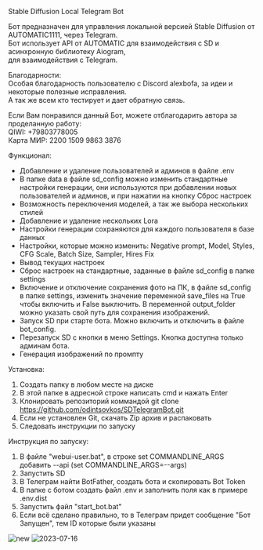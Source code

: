 Stable Diffusion Local Telegram Bot

Бот предназначен для управления локальной версией Stable Diffusion от AUTOMATIC1111,
через Telegram.\
Бот использует API от AUTOMATIC для взаимодействия с SD и асинхронную библиотеку Aiogram,\
для взаимодействия с Telegram.

Благодарности:\
Особая благодарность пользователю с Discord alexbofa, за идеи и некоторые полезные исправления.\
А так же всем кто тестирует и дает обратную связь.

Если Вам понравился данный Бот, можете отблагодарить автора за проделанную работу:\
QIWI: +79803778005\
Карта МИР: 2200 1509 9863 3876

Функционал:
- Добавление и удаление пользователей и админов в файле .env
- В папке data в файле sd_config можно изменить стандартные настройки генерации, они используются при добавлении новых пользователей и админов, и при нажатии на кнопку Сброс настроек
- Возможность переключения моделей, а так же выбора нескольких стилей
- Добавление и удаление нескольких Lora
- Настройки генерации сохраняются для каждого пользователя в базе данных
- Настройки, которые можно изменить: Negative prompt, Model, Styles, CFG Scale, Batch Size, Sampler, Hires Fix
- Вывод текущих настроек
- Сброс настроек на стандартные, заданные в файле sd_config в папке settings
- Включение и отключение сохранения фото на ПК, в файле sd_config в папке settings, изменить значение переменной save_files на True чтобы включить и False выключить. В переменной output_folder можно указать свой путь для сохранения изображений.
- Запуск SD при старте бота. Можно включить и отключить в файле bot_config.
- Перезапуск SD с кнопки в меню Settings. Кнопка доступна только админам бота.
- Генерация изображений по промпту

Установка:
1. Создать папку в любом месте на диске
2. В этой папке в адресной строке написать cmd и нажать Enter
3. Клонировать репозиторий коммандой
    git clone https://github.com/odintsovkos/SDTelegramBot.git
4. Если не установлен Git, скачать Zip архив и распаковать
5. Следовать инструкции по запуску

Инструкция по запуску:
1. В файле "webui-user.bat", в строке set COMMANDLINE_ARGS добавить --api (set COMMANDLINE_ARGS=--args)
2. Запустить SD
3. В Телеграм найти BotFather, создать бота и скопировать Bot Token
4. В папке с ботом создать файл .env и заполнить поля как в примере .env.dist
5. Запустить файл "start_bot.bat"
6. Если всё сделано правильно, то в Телеграм придет сообщение "Бот Запущен", тем ID которые были указаны

![new](https://github.com/odintsovkos/SDTelegramBot/assets/16336122/b5334951-7ab5-46b5-8bb4-94f6bf5b6452) ![2023-07-16](https://github.com/odintsovkos/SDTelegramBot/assets/16336122/0f2432dc-b9ae-4922-83bf-d5f0746e3f75)
